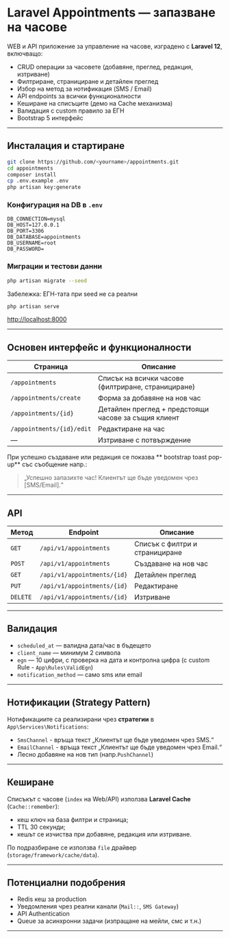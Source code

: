 # Laravel Appointments — запазване на часове

WEB и API приложение за управление на часове, изградено с **Laravel 12**, включващо:
- CRUD операции за часовете (добавяне, преглед, редакция, изтриване)
- Филтриране, странициране и детайлен преглед
- Избор на метод за нотификация (SMS / Email)
- API endpoints за всички функционалности
- Кеширане на списъците (демо на Cache механизма)
- Валидация с custom правило за ЕГН
- Bootstrap 5 интерфейс

---

## Инсталация и стартиране

```bash
git clone https://github.com/<yourname>/appointments.git
cd appointments
composer install
cp .env.example .env
php artisan key:generate
```

### Конфигурация на DB в `.env`
```
DB_CONNECTION=mysql
DB_HOST=127.0.0.1
DB_PORT=3306
DB_DATABASE=appointments
DB_USERNAME=root
DB_PASSWORD=
```

### Миграции и тестови данни
```bash
php artisan migrate --seed
```
Забележка: ЕГН-тата при seed не са реални


```bash
php artisan serve
```
[http://localhost:8000](http://localhost:8000)

---

## Основен интерфейс и функционалности

| Страница | Описание |
|-----------|-----------|
| `/appointments` | Списък на всички часове (филтриране, странициране) |
| `/appointments/create` | Форма за добавяне на нов час |
| `/appointments/{id}` | Детайлен преглед + предстоящи часове за същия клиент |
| `/appointments/{id}/edit` | Редактиране на час |
| — | Изтриване с потвърждение |

При успешно създаване или редакция се показва ** bootstrap toast pop-up** със съобщение напр.:
> „Успешно запазихте час! Клиентът ще бъде уведомен чрез [SMS/Email].“

---

## API

| Метод | Endpoint | Описание |
|--------|-----------|-----------|
| `GET` | `/api/v1/appointments` | Списък с филтри и странициране |
| `POST` | `/api/v1/appointments` | Създаване на нов час |
| `GET` | `/api/v1/appointments/{id}` | Детайлен преглед |
| `PUT` | `/api/v1/appointments/{id}` | Редактиране |
| `DELETE` | `/api/v1/appointments/{id}` | Изтриване |


---

## Валидация

- `scheduled_at` — валидна дата/час в бъдещето
- `client_name` — минимум 2 символа
- `egn` — 10 цифри, с проверка на дата и контролна цифра (с custom Rule - `App\Rules\ValidEgn`)
- `notification_method` — само sms или email

---

## Нотификации (Strategy Pattern)

Нотификациите са реализирани чрез **стратегии** в `App\Services\Notifications`:
- `SmsChannel` - връща текст „Клиентът ще бъде уведомен чрез SMS.“
- `EmailChannel` - връща текст „Клиентът ще бъде уведомен чрез Email.“
- Лесно добавяне на нов тип (напр.`PushChannel`)

---

## Кеширане

Списъкът с часове (`index` на Web/API) използва **Laravel Cache** (`Cache::remember`):
- кеш ключ на база филтри и страница;
- TTL 30 секунди;
- кешът се изчиства при добавяне, редакция или изтриване.

По подразбиране се използва `file` драйвер (`storage/framework/cache/data`).

---

## Потенциални подобрения
- Redis кеш за production 
- Уведомления чрез реални канали (`Mail::`, `SMS Gateway`)
- API Authentication 
- Queue за асинхронни задачи (изпращане на мейли, смс и т.н.)

---
